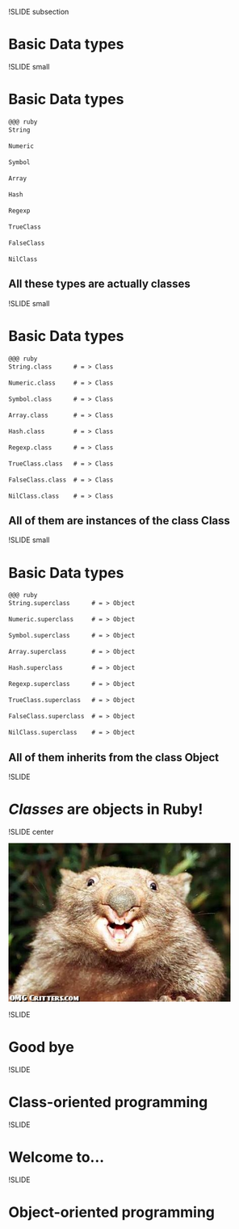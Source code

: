 !SLIDE subsection

# Basic Data types

!SLIDE small

# Basic Data types

    @@@ ruby
    String
    
    Numeric
    
    Symbol
    
    Array
    
    Hash
    
    Regexp
    
    TrueClass
    
    FalseClass
    
    NilClass
    
## All these types are actually **classes**

!SLIDE small

# Basic Data types

    @@@ ruby
    String.class      # = > Class
                    
    Numeric.class     # = > Class
                    
    Symbol.class      # = > Class
                    
    Array.class       # = > Class
                    
    Hash.class        # = > Class
                    
    Regexp.class      # = > Class
                    
    TrueClass.class   # = > Class
                    
    FalseClass.class  # = > Class
                    
    NilClass.class    # = > Class


## All of them are **instances of** the class **Class**

!SLIDE small

# Basic Data types

    @@@ ruby
    String.superclass      # = > Object
                         
    Numeric.superclass     # = > Object
                         
    Symbol.superclass      # = > Object
                         
    Array.superclass       # = > Object
                         
    Hash.superclass        # = > Object
                         
    Regexp.superclass      # = > Object
                         
    TrueClass.superclass   # = > Object
                               
    FalseClass.superclass  # = > Object
                               
    NilClass.superclass    # = > Object
    

## All of them **inherits from** the class **Object**

!SLIDE

# *Classes* are **objects** in Ruby!

!SLIDE center

![Amazed](amazed.jpg)

!SLIDE
# Good bye

!SLIDE
# Class-oriented programming

!SLIDE
# Welcome to... 

!SLIDE
# Object-oriented programming